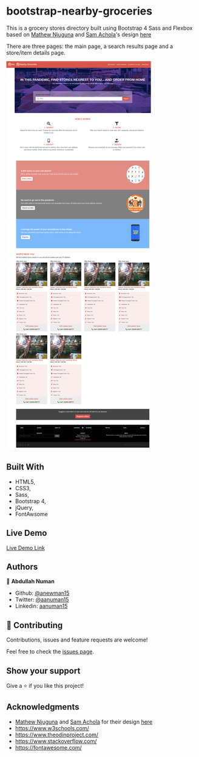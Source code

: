 # bootstrap-nearby-groceries
This is a grocery stores directory built using Bootstrap 4 Sass and Flexbox based on [Mathew Njuguna](https://www.behance.net/mathewnjuguna) and [Sam Achola](https://www.behance.net/aweSam)'s design [here](https://www.behance.net/gallery/25563385/PatashuleKE)

There are three pages: the main page, a search results page and a store/item details page.

![screenshot](./images/app-screenshot.png)

## Built With

- HTML5,
- CSS3,
- Sass,
- Bootstrap 4,
- jQuery,
- FontAwsome

## Live Demo

[Live Demo Link](https://rawcdn.githack.com/anewman15/bootstrap-nearby-groceries/405147b79874b31f7f7cd4c4eb3dd8dbd78cc309/index.html)

## Authors

👤 **Abdullah Numan**

- Github: [@anewman15](https://github.com/anewman15)
- Twitter: [@aanuman15](https://twitter.com/aanuman15)
- Linkedin: [aanuman15](https://www.linkedin.com/in/aanuman15/)

## 🤝 Contributing

Contributions, issues and feature requests are welcome!

Feel free to check the [issues page](/issues).

## Show your support

Give a ⭐️ if you like this project!

## Acknowledgments

- [Mathew Njuguna](https://www.behance.net/mathewnjuguna) and [Sam Achola](https://www.behance.net/aweSam) for their design [here](https://www.behance.net/gallery/25563385/PatashuleKE)
- https://www.w3schools.com/
- https://www.theodinproject.com/
- https://www.stackoverflow.com/
- https://fontawesome.com/